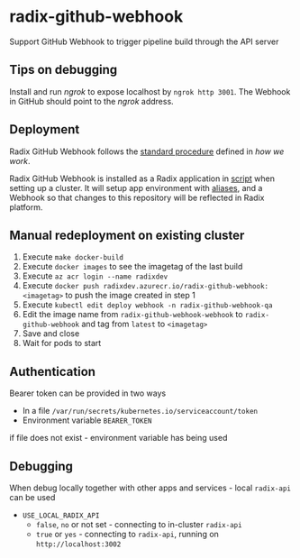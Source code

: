 # radix-github-webhook

Support GitHub Webhook to trigger pipeline build through the API server

## Tips on debugging

Install and run *ngrok* to expose localhost by `ngrok http 3001`. The Webhook in GitHub should point to the *ngrok* address.

## Deployment

Radix GitHub Webhook follows the [standard procedure](https://github.com/equinor/radix-private/blob/master/docs/how-we-work/development-practices.md#standard-radix-applications) defined in *how we work*.

Radix GitHub Webhook is installed as a Radix application in [script](https://github.com/equinor/radix-platform/blob/master/scripts/install_base_components.sh) when setting up a cluster. It will setup app environment with [aliases](https://github.com/equinor/radix-platform/blob/master/scripts/create_alias.sh), and a Webhook so that changes to this repository will be reflected in Radix platform. 

## Manual redeployment on existing cluster

1. Execute `make docker-build`
2. Execute `docker images` to see the imagetag of the last build
3. Execute `az acr login --name radixdev`
4. Execute `docker push radixdev.azurecr.io/radix-github-webhook:<imagetag>` to push the image created in step 1
5. Execute `kubectl edit deploy webhook -n radix-github-webhook-qa`
6. Edit the image name from `radix-github-webhook-webhook` to `radix-github-webhook` and tag from `latest` to `<imagetag>`
7. Save and close
8. Wait for pods to start

## Authentication

Bearer token can be provided in two ways

* In a file `/var/run/secrets/kubernetes.io/serviceaccount/token`
* Environment variable `BEARER_TOKEN`

if file does not exist - environment variable has being used

## Debugging

When debug locally together with other apps and services - local `radix-api` can be used
* `USE_LOCAL_RADIX_API`
  * `false`, `no` or not set - connecting to in-cluster `radix-api`
  * `true` or `yes` - connecting to `radix-api`, running on `http://localhost:3002`
